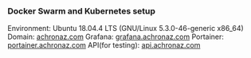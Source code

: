 ### Docker Swarm and Kubernetes setup
Environment: Ubuntu 18.04.4 LTS (GNU/Linux 5.3.0-46-generic x86_64)
Domain: [achronaz.com](http://www.achronaz.com)
Grafana: [grafana.achronaz.com](http://grafana.achronaz.com)
Portainer: [portainer.achronaz.com](http://portainer.achronaz.com)
API(for testing): [api.achronaz.com](http://api.achronaz.com)